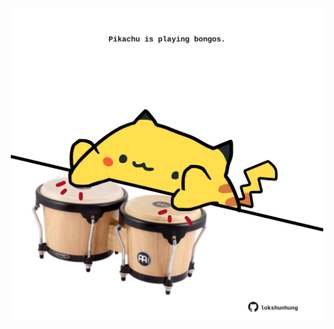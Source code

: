 <!-- built at 30/05/2023, 17:00:53 UTC -->
<p align="center">
  <img width="500" height="500" src="./ReadmeImage.svg">
</p>

